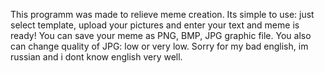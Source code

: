 This programm was made to relieve meme creation. 
Its simple to use: just select template, upload your pictures and enter your text and meme is ready! You can save your meme as PNG, BMP, JPG graphic file.
You also can change quality of JPG: low or very low.
Sorry for my bad english, im russian and i dont know english very well.
